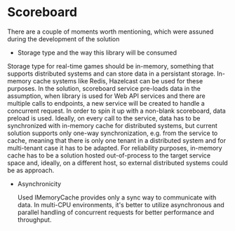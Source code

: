 # Scoreboard

There are a couple of moments worth mentioning, which were assuned during the development of the solution

  - Storage type and the way this library will be consumed

   Storage type for real-time games should be in-memory, something that supports distributed systems and can store data in a persistant storage. In-memory cache systems like Redis, Hazelcast can be used for these purposes.
   In the solution, scoreboard service pre-loads data in the assumption, when library is used for Web API services and there are multiple calls to endpoints, a new service will be created to handle a concurrent request. In order to spin it up with a non-blank scoreboard, data preload is used. Ideally, on every call to the service, data has to be synchronized with in-memory cache for distributed systems, but current solution supports only one-way synchronization, e.g. from the service to cache, meaning that there is only one tenant in a distributed system and for multi-tenant case it has to be adapted.
   For reliability purposes, in-memory cache has to be a solution hosted out-of-process to the target service space and, ideally, on a different host, so external distributed systems could be as approach.

 - Asynchronicity

   Used IMemoryCache provides only a sync way to communicate with data. In multi-CPU environments, it's better to utilize asynchronous and parallel handling of concurrent requests for better performance and throughput.
